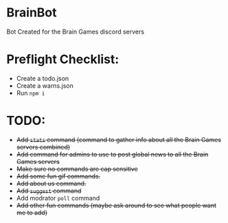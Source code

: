 # BrainBot
 Bot Created for the Brain Games discord servers

# Preflight Checklist:
* Create a todo.json
* Create a warns.json
* Run `npm i`

# TODO:
* ~~Add `stats` command (command to gather info about all the Brain Games servers combined)~~
* ~~Add command for admins to use to post global news to all the Brain Games servers~~
* ~~Make sure no commands are cap sensitive~~
* ~~Add some fun gif commands.~~
* ~~Add about us command.~~
* ~~Add `suggest` command~~
* Add modrator `poll` command
* ~~Add other fun commands (maybe ask around to see what people want me to add)~~

